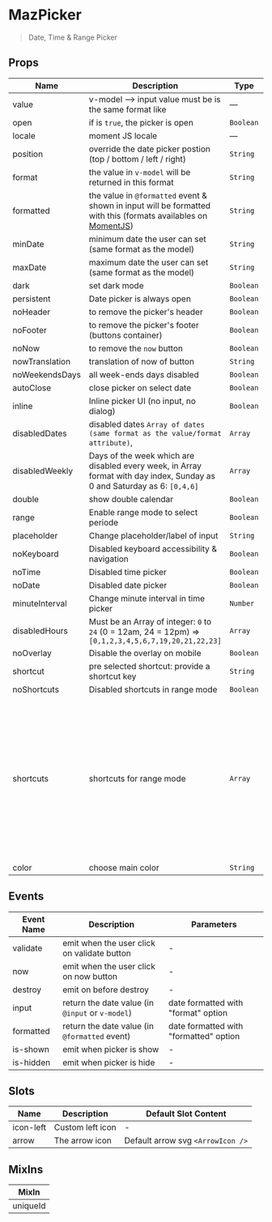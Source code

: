 # MazPicker

> Date, Time & Range Picker

## Props

<!-- @vuese:MazPicker:props:start -->

| Name           | Description                                                                                                                            | Type      | Required | Default                                                                                                                                                                                                                                                                                                                                                                                                                                                         |
| -------------- | -------------------------------------------------------------------------------------------------------------------------------------- | --------- | -------- | --------------------------------------------------------------------------------------------------------------------------------------------------------------------------------------------------------------------------------------------------------------------------------------------------------------------------------------------------------------------------------------------------------------------------------------------------------------- |
| value          | v-model --> input value must be is the same format like                                                                                | —         | `false`  | null                                                                                                                                                                                                                                                                                                                                                                                                                                                            |
| open           | if is `true`, the picker is open                                                                                                       | `Boolean` | `false`  | false                                                                                                                                                                                                                                                                                                                                                                                                                                                           |
| locale         | moment JS locale                                                                                                                       | —         | `false`  | getDefaultLocale()                                                                                                                                                                                                                                                                                                                                                                                                                                              |
| position       | override the date picker postion (top / bottom / left / right)                                                                         | `String`  | `false`  | null                                                                                                                                                                                                                                                                                                                                                                                                                                                            |
| format         | the value in `v-model` will be returned in this format                                                                                 | `String`  | `false`  | YYYY-MM-DD h:mm a                                                                                                                                                                                                                                                                                                                                                                                                                                               |
| formatted      | the value in `@formatted` event & shown in input will be formatted with this (formats availables on [MomentJS](https://momentjs.com/)) | `String`  | `false`  | llll                                                                                                                                                                                                                                                                                                                                                                                                                                                            |
| minDate        | minimum date the user can set (same format as the model)                                                                               | `String`  | `false`  | null                                                                                                                                                                                                                                                                                                                                                                                                                                                            |
| maxDate        | maximum date the user can set (same format as the model)                                                                               | `String`  | `false`  | null                                                                                                                                                                                                                                                                                                                                                                                                                                                            |
| dark           | set dark mode                                                                                                                          | `Boolean` | `false`  | false                                                                                                                                                                                                                                                                                                                                                                                                                                                           |
| persistent     | Date picker is always open                                                                                                             | `Boolean` | `false`  | false                                                                                                                                                                                                                                                                                                                                                                                                                                                           |
| noHeader       | to remove the picker's header                                                                                                          | `Boolean` | `false`  | false                                                                                                                                                                                                                                                                                                                                                                                                                                                           |
| noFooter       | to remove the picker's footer (buttons container)                                                                                      | `Boolean` | `false`  | false                                                                                                                                                                                                                                                                                                                                                                                                                                                           |
| noNow          | to remove the `now` button                                                                                                             | `Boolean` | `false`  | false                                                                                                                                                                                                                                                                                                                                                                                                                                                           |
| nowTranslation | translation of now of button                                                                                                           | `String`  | `false`  | Now                                                                                                                                                                                                                                                                                                                                                                                                                                                             |
| noWeekendsDays | all week-ends days disabled                                                                                                            | `Boolean` | `false`  | false                                                                                                                                                                                                                                                                                                                                                                                                                                                           |
| autoClose      | close picker on select date                                                                                                            | `Boolean` | `false`  | false                                                                                                                                                                                                                                                                                                                                                                                                                                                           |
| inline         | Inline picker UI (no input, no dialog)                                                                                                 | `Boolean` | `false`  | false                                                                                                                                                                                                                                                                                                                                                                                                                                                           |
| disabledDates  | disabled dates `Array of dates (same format as the value/format attribute)`,                                                           | `Array`   | `false`  | Array                                                                                                                                                                                                                                                                                                                                                                                                                                                           |
| disabledWeekly | Days of the week which are disabled every week, in Array format with day index, Sunday as 0 and Saturday as 6: `[0,4,6]`               | `Array`   | `false`  | Array                                                                                                                                                                                                                                                                                                                                                                                                                                                           |
| double         | show double calendar                                                                                                                   | `Boolean` | `false`  | false                                                                                                                                                                                                                                                                                                                                                                                                                                                           |
| range          | Enable range mode to select periode                                                                                                    | `Boolean` | `false`  | false                                                                                                                                                                                                                                                                                                                                                                                                                                                           |
| placeholder    | Change placeholder/label of input                                                                                                      | `String`  | `false`  | Select date time                                                                                                                                                                                                                                                                                                                                                                                                                                                |
| noKeyboard     | Disabled keyboard accessibility & navigation                                                                                           | `Boolean` | `false`  | false                                                                                                                                                                                                                                                                                                                                                                                                                                                           |
| noTime         | Disabled time picker                                                                                                                   | `Boolean` | `false`  | false                                                                                                                                                                                                                                                                                                                                                                                                                                                           |
| noDate         | Disabled date picker                                                                                                                   | `Boolean` | `false`  | false                                                                                                                                                                                                                                                                                                                                                                                                                                                           |
| minuteInterval | Change minute interval in time picker                                                                                                  | `Number`  | `false`  | 1                                                                                                                                                                                                                                                                                                                                                                                                                                                               |
| disabledHours  | Must be an Array of integer: `0` to `24` (0 = 12am, 24 = 12pm) => `[0,1,2,3,4,5,6,7,19,20,21,22,23]`                                   | `Array`   | `false`  | Array                                                                                                                                                                                                                                                                                                                                                                                                                                                           |
| noOverlay      | Disable the overlay on mobile                                                                                                          | `Boolean` | `false`  | false                                                                                                                                                                                                                                                                                                                                                                                                                                                           |
| shortcut       | pre selected shortcut: provide a shortcut key                                                                                          | `String`  | `false`  | null                                                                                                                                                                                                                                                                                                                                                                                                                                                            |
| noShortcuts    | Disabled shortcuts in range mode                                                                                                       | `Boolean` | `false`  | false                                                                                                                                                                                                                                                                                                                                                                                                                                                           |
| shortcuts      | shortcuts for range mode                                                                                                               | `Array`   | `false`  | [{"key":"thisWeek","label":"This week","value":"isoWeek"},{"key":"lastWeek","label":"Last week","value":"-isoWeek"},{"key":"last7Days","label":"Last 7 days","value":7},{"key":"last30Days","label":"Last 30 days","value":30},{"key":"thisMonth","label":"This month","value":"month"},{"key":"lastMonth","label":"Last month","value":"-month"},{"key":"thisYear","label":"This year","value":"year"},{"key":"lastYear","label":"Last year","value":"-year"}] |
| color          | choose main color                                                                                                                      | `String`  | `false`  | primary                                                                                                                                                                                                                                                                                                                                                                                                                                                         |

<!-- @vuese:MazPicker:props:end -->

## Events

<!-- @vuese:MazPicker:events:start -->

| Event Name | Description                                      | Parameters                             |
| ---------- | ------------------------------------------------ | -------------------------------------- |
| validate   | emit when the user click on validate button      | -                                      |
| now        | emit when the user click on now button           | -                                      |
| destroy    | emit on before destroy                           | -                                      |
| input      | return the date value (in `@input` or `v-model`) | date formatted with "format" option    |
| formatted  | return the date value (in `@formatted` event)    | date formatted with "formatted" option |
| is-shown   | emit when picker is show                         | -                                      |
| is-hidden  | emit when picker is hide                         | -                                      |

<!-- @vuese:MazPicker:events:end -->

## Slots

<!-- @vuese:MazPicker:slots:start -->

| Name      | Description      | Default Slot Content              |
| --------- | ---------------- | --------------------------------- |
| icon-left | Custom left icon | -                                 |
| arrow     | The arrow icon   | Default arrow svg `<ArrowIcon />` |

<!-- @vuese:MazPicker:slots:end -->

## MixIns

<!-- @vuese:MazPicker:mixIns:start -->

| MixIn    |
| -------- |
| uniqueId |

<!-- @vuese:MazPicker:mixIns:end -->
